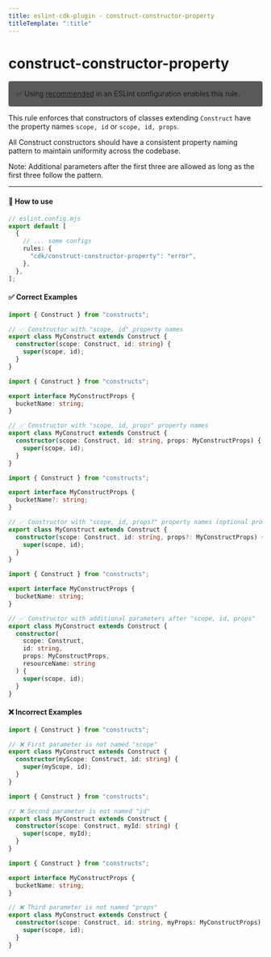 ```yaml
---
title: eslint-cdk-plugin - construct-constructor-property
titleTemplate: ":title"
---
```


# construct-constructor-property

<div style="margin-top: 16px; background-color: #595959; padding: 16px; border-radius: 4px;">
  ✅ Using
  <a href="/rules/#recommended-rules">recommended</a>
  in an ESLint configuration enables this rule.
</div>

This rule enforces that constructors of classes extending `Construct` have the property names `scope, id` or `scope, id, props`.

All Construct constructors should have a consistent property naming pattern to maintain uniformity across the codebase.

Note: Additional parameters after the first three are allowed as long as the first three follow the pattern.

---

#### 🔧 How to use

```ts
// eslint.config.mjs
export default [
  {
    // ... some configs
    rules: {
      "cdk/construct-constructor-property": "error",
    },
  },
];
```

#### ✅ Correct Examples

```ts
import { Construct } from "constructs";

// ✅ Constructor with "scope, id" property names
export class MyConstruct extends Construct {
  constructor(scope: Construct, id: string) {
    super(scope, id);
  }
}
```

```ts
import { Construct } from "constructs";

export interface MyConstructProps {
  bucketName: string;
}

// ✅ Constructor with "scope, id, props" property names
export class MyConstruct extends Construct {
  constructor(scope: Construct, id: string, props: MyConstructProps) {
    super(scope, id);
  }
}
```

```ts
import { Construct } from "constructs";

export interface MyConstructProps {
  bucketName?: string;
}

// ✅ Constructor with "scope, id, props?" property names (optional props)
export class MyConstruct extends Construct {
  constructor(scope: Construct, id: string, props?: MyConstructProps) {
    super(scope, id);
  }
}
```

```ts
import { Construct } from "constructs";

export interface MyConstructProps {
  bucketName: string;
}

// ✅ Constructor with additional parameters after "scope, id, props"
export class MyConstruct extends Construct {
  constructor(
    scope: Construct,
    id: string,
    props: MyConstructProps,
    resourceName: string
  ) {
    super(scope, id);
  }
}
```

#### ❌ Incorrect Examples

```ts
import { Construct } from "constructs";

// ❌ First parameter is not named "scope"
export class MyConstruct extends Construct {
  constructor(myScope: Construct, id: string) {
    super(myScope, id);
  }
}
```

```ts
import { Construct } from "constructs";

// ❌ Second parameter is not named "id"
export class MyConstruct extends Construct {
  constructor(scope: Construct, myId: string) {
    super(scope, myId);
  }
}
```

```ts
import { Construct } from "constructs";

export interface MyConstructProps {
  bucketName: string;
}

// ❌ Third parameter is not named "props"
export class MyConstruct extends Construct {
  constructor(scope: Construct, id: string, myProps: MyConstructProps) {
    super(scope, id);
  }
}
```
